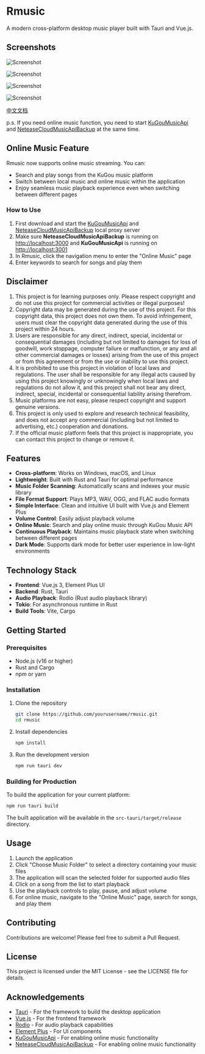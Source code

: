# Rmusic

A modern cross-platform desktop music player built with Tauri and Vue.js.

## Screenshots

![Screenshot](/screenshots/image-1.png)

![Screenshot](/screenshots/image-2.png)

![Screenshot](/screenshots/image-3.png)

![Screenshot](/screenshots/image-4.png)

[中文文档](README_zh.md)

p.s. If you need online music function, you need to start [KuGouMusicApi](https://github.com/MakcRe/KuGouMusicApi) and [NeteaseCloudMusicApiBackup](https://github.com/nooblong/NeteaseCloudMusicApiBackup) at the same time.

## Online Music Feature

Rmusic now supports online music streaming. You can:

- Search and play songs from the KuGou music platform
- Switch between local music and online music within the application
- Enjoy seamless music playback experience even when switching between different pages

### How to Use

1. First download and start the [KuGouMusicApi](https://github.com/MakcRe/KuGouMusicApi) and [NeteaseCloudMusicApiBackup](https://github.com/nooblong/NeteaseCloudMusicApiBackup) local proxy server
2. Make sure **NeteaseCloudMusicApiBackup** is running on <http://localhost:3000> and **KuGouMusicApi** is running on <http://localhost:3001>
3. In Rmusic, click the navigation menu to enter the "Online Music" page
4. Enter keywords to search for songs and play them

## Disclaimer

1. This project is for learning purposes only. Please respect copyright and do not use this project for commercial activities or illegal purposes!
2. Copyright data may be generated during the use of this project. For this copyright data, this project does not own them. To avoid infringement, users must clear the copyright data generated during the use of this project within 24 hours.
3. Users are responsible for any direct, indirect, special, incidental or consequential damages (including but not limited to damages for loss of goodwill, work stoppage, computer failure or malfunction, or any and all other commercial damages or losses) arising from the use of this project or from this agreement or from the use or inability to use this project.
4. It is prohibited to use this project in violation of local laws and regulations. The user shall be responsible for any illegal acts caused by using this project knowingly or unknowingly when local laws and regulations do not allow it, and this project shall not bear any direct, indirect, special, incidental or consequential liability arising therefrom.
5. Music platforms are not easy, please respect copyright and support genuine versions.
6. This project is only used to explore and research technical feasibility, and does not accept any commercial (including but not limited to advertising, etc.) cooperation and donations.
7. If the official music platform feels that this project is inappropriate, you can contact this project to change or remove it.

## Features

- **Cross-platform**: Works on Windows, macOS, and Linux
- **Lightweight**: Built with Rust and Tauri for optimal performance
- **Music Folder Scanning**: Automatically scans and indexes your music library
- **File Format Support**: Plays MP3, WAV, OGG, and FLAC audio formats
- **Simple Interface**: Clean and intuitive UI built with Vue.js and Element Plus
- **Volume Control**: Easily adjust playback volume
- **Online Music**: Search and play online music through KuGou Music API
- **Continuous Playback**: Maintains music playback state when switching between different pages
- **Dark Mode**: Supports dark mode for better user experience in low-light environments

## Technology Stack

- **Frontend**: Vue.js 3, Element Plus UI
- **Backend**: Rust, Tauri
- **Audio Playback**: Rodio (Rust audio playback library)
- **Tokio**: For asynchronous runtime in Rust
- **Build Tools**: Vite, Cargo

## Getting Started

### Prerequisites

- Node.js (v16 or higher)
- Rust and Cargo
- npm or yarn

### Installation

1. Clone the repository

   ```bash
   git clone https://github.com/yourusername/rmusic.git
   cd rmusic
   ```

2. Install dependencies

   ```bash
   npm install
   ```

3. Run the development version

   ```bash
   npm run tauri dev
   ```

### Building for Production

To build the application for your current platform:

```bash
npm run tauri build
```

The built application will be available in the `src-tauri/target/release` directory.

## Usage

1. Launch the application
2. Click "Choose Music Folder" to select a directory containing your music files
3. The application will scan the selected folder for supported audio files
4. Click on a song from the list to start playback
5. Use the playback controls to play, pause, and adjust volume
6. For online music, navigate to the "Online Music" page, search for songs, and play them

## Contributing

Contributions are welcome! Please feel free to submit a Pull Request.

## License

This project is licensed under the MIT License - see the LICENSE file for details.

## Acknowledgements

- [Tauri](https://tauri.app/) - For the framework to build the desktop application
- [Vue.js](https://vuejs.org/) - For the frontend framework
- [Rodio](https://github.com/RustAudio/rodio) - For audio playback capabilities
- [Element Plus](https://element-plus.org/) - For UI components
- [KuGouMusicApi](https://github.com/MakcRe/KuGouMusicApi) - For enabling online music functionality
- [NeteaseCloudMusicApiBackup](https://github.com/nooblong/NeteaseCloudMusicApiBackup) - For enabling online music functionality
